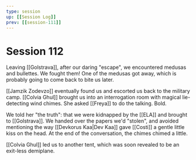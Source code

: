 ```yaml
---
type: session
up: [[Session Log]]
prev: [[session-111]]
---
```


# Session 112

Leaving [[Golstrava]], after our daring "escape", we encountered medusas and bullettes. We fought them! One of the medusas got away, which is probably going to come back to bite us later.

[[Jamzik Zodevzo]] eventually found us and escorted us back to the military camp. [[Colvia Ghul]] brought us into an interrogation room with magical lie-detecting wind chimes. She asked [[Freya]] to do the talking. Bold.

We told her "the truth": that we were kidnapped by the [[ELA]] and brought to [[Golstrava]]. We handed over the papers we'd "stolen", and avoided mentioning the way [[Devkorus Kaa|Dev Kaa]] gave [[Costi]] a gentle little kiss on the head. At the end of the conversation, the chimes chimed a little. 

[[Colvia Ghul]] led us to another tent, which was soon revealed to be an exit-less demiplane. 